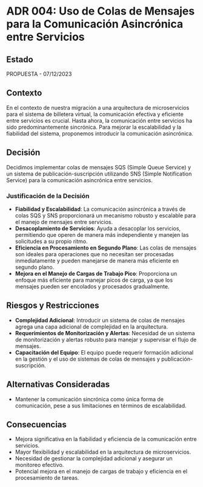 # ADR 004: Uso de Colas de Mensajes para la Comunicación Asincrónica entre Servicios

## Estado
PROPUESTA - 07/12/2023

## Contexto
En el contexto de nuestra migración a una arquitectura de microservicios para el sistema de billetera virtual, la comunicación efectiva y eficiente entre servicios es crucial. Hasta ahora, la comunicación entre servicios ha sido predominantemente sincrónica. Para mejorar la escalabilidad y la fiabilidad del sistema, proponemos introducir la comunicación asincrónica.

## Decisión
Decidimos implementar colas de mensajes SQS (Simple Queue Service) y un sistema de publicación-suscripción utilizando SNS (Simple Notification Service) para la comunicación asincrónica entre servicios.

### Justificación de la Decisión
- **Fiabilidad y Escalabilidad**: La comunicación asincrónica a través de colas SQS y SNS proporcionará un mecanismo robusto y escalable para el manejo de mensajes entre servicios.
- **Desacoplamiento de Servicios**: Ayuda a desacoplar los servicios, permitiendo que operen de manera más independiente y manejen las solicitudes a su propio ritmo.
- **Eficiencia en Procesamiento en Segundo Plano**: Las colas de mensajes son ideales para operaciones que no necesitan ser procesadas inmediatamente y pueden manejarse de manera más eficiente en segundo plano.
- **Mejora en el Manejo de Cargas de Trabajo Pico**: Proporciona un enfoque más eficiente para manejar picos de carga, ya que los mensajes pueden ser encolados y procesados gradualmente.

## Riesgos y Restricciones
- **Complejidad Adicional**: Introducir un sistema de colas de mensajes agrega una capa adicional de complejidad en la arquitectura.
- **Requerimientos de Monitorización y Alertas**: Necesidad de un sistema de monitorización y alertas robusto para manejar y supervisar el flujo de mensajes.
- **Capacitación del Equipo**: El equipo puede requerir formación adicional en la gestión y el uso de sistemas de colas de mensajes y publicación-suscripción.

## Alternativas Consideradas
- Mantener la comunicación sincrónica como única forma de comunicación, pese a sus limitaciones en términos de escalabilidad.

## Consecuencias
- Mejora significativa en la fiabilidad y eficiencia de la comunicación entre servicios.
- Mayor flexibilidad y escalabilidad en la arquitectura de microservicios.
- Necesidad de gestionar la complejidad adicional y asegurar un monitoreo efectivo.
- Potencial mejora en el manejo de cargas de trabajo y eficiencia en el procesamiento de tareas.
